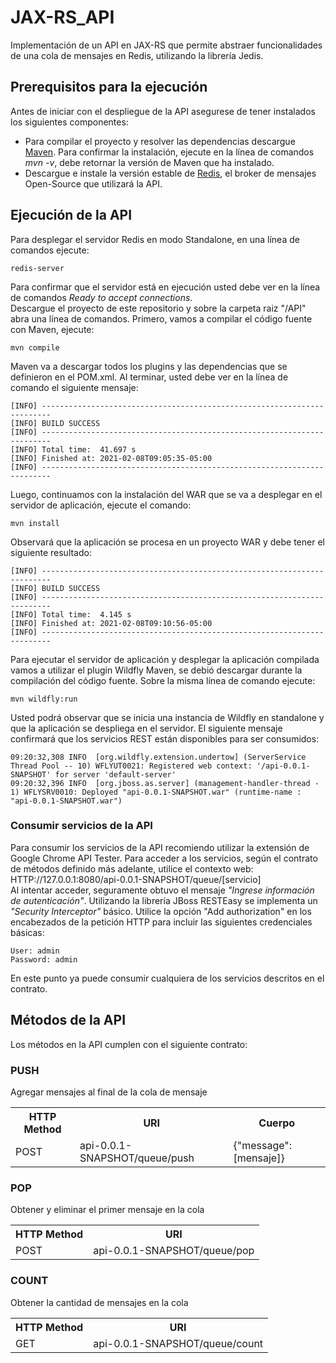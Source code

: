# JAX-RS_API
Implementación de un API en JAX-RS que permite abstraer funcionalidades de una cola de mensajes en Redis, utilizando la librería Jedis.

## Prerequisitos para la ejecución
Antes de iniciar con el despliegue de la API asegurese de tener instalados los siguientes componentes:
<ul><li>
Para compilar el proyecto y resolver las dependencias descargue <a href="https://maven.apache.org/download.cgi">Maven</a>. Para confirmar la instalación, ejecute en la línea de comandos <i>mvn -v</i>, debe retornar la versión de Maven que ha instalado.
</li>
  <li>Descargue e instale la versión estable de <a href="https://redis.io/download">Redis</a>, el broker de mensajes Open-Source que utilizará la API.</li>  
</ul>

## Ejecución de la API
Para desplegar el servidor Redis en modo Standalone, en una línea de comandos ejecute:
```
redis-server
```
Para confirmar que el servidor está en ejecución usted debe ver en la línea de comandos <i>Ready to accept connections</i>.<br>
Descargue el proyecto de este repositorio y sobre la carpeta raiz "/API" abra una línea de comandos. Primero, vamos a compilar el código fuente con Maven, ejecute:

```
mvn compile
```
Maven va a descargar todos los plugins y las dependencias que se definieron en el POM.xml. Al terminar, usted debe ver en la línea de comando el siguiente mensaje:
```
[INFO] ------------------------------------------------------------------------
[INFO] BUILD SUCCESS
[INFO] ------------------------------------------------------------------------
[INFO] Total time:  41.697 s
[INFO] Finished at: 2021-02-08T09:05:35-05:00
[INFO] ------------------------------------------------------------------------
```
Luego, continuamos con la instalación del WAR que se va a desplegar en el servidor de aplicación, ejecute el comando:
```
mvn install
```
Observará que la aplicación se procesa en un proyecto WAR y debe tener el siguiente resultado:
```
[INFO] ------------------------------------------------------------------------
[INFO] BUILD SUCCESS
[INFO] ------------------------------------------------------------------------
[INFO] Total time:  4.145 s
[INFO] Finished at: 2021-02-08T09:10:56-05:00
[INFO] ------------------------------------------------------------------------
```
Para ejecutar el servidor de aplicación y desplegar la aplicación compilada vamos a utilizar el plugin Wildfly Maven, se debió descargar durante la compilación del código fuente. Sobre la misma línea de comando ejecute:
```
mvn wildfly:run
```
Usted podrá observar que se inicia una instancia de Wildfly en standalone y que la aplicación se despliega en el servidor. El siguiente mensaje confirmará que los servicios REST están disponibles para ser consumidos:
```
09:20:32,308 INFO  [org.wildfly.extension.undertow] (ServerService Thread Pool -- 10) WFLYUT0021: Registered web context: '/api-0.0.1-SNAPSHOT' for server 'default-server'
09:20:32,396 INFO  [org.jboss.as.server] (management-handler-thread - 1) WFLYSRV0010: Deployed "api-0.0.1-SNAPSHOT.war" (runtime-name : "api-0.0.1-SNAPSHOT.war")
```

### Consumir servicios de la API
Para consumir los servicios de la API recomiendo utilizar la extensión de Google Chrome API Tester. Para acceder a los servicios, según el contrato de métodos definido más adelante, utilice el contexto web: HTTP://127.0.0.1:8080/api-0.0.1-SNAPSHOT/queue/[servicio]</br>
Al intentar acceder, seguramente obtuvo el mensaje <i>"Ingrese información de autenticación"</i>. Utilizando la librería JBoss RESTEasy se implementa un <i>"Security Interceptor"</i> básico. Utilice la opción "Add authorization" en los encabezados de la petición HTTP para incluir las siguientes credenciales básicas:
```
User: admin
Password: admin
```
En este punto ya puede consumir cualquiera de los servicios descritos en el contrato.
## Métodos de la API
Los métodos en la API cumplen con el siguiente contrato:
### PUSH
Agregar mensajes al final de la cola de mensaje
<table>
  <tr>
    <th>HTTP Method</th>
    <th>URI</th>
    <th>Cuerpo</th>
  </tr>
  <tr>
    <td>POST</td>
    <td>api-0.0.1-SNAPSHOT/queue/push</td>
    <td>{"message":[mensaje]}</td>
  </tr>
</table>

### POP
Obtener y eliminar el primer mensaje en la cola
<table>
  <tr>
    <th>HTTP Method</th>
    <th>URI</th>
  </tr>
  <tr>
    <td>POST</td>
    <td>api-0.0.1-SNAPSHOT/queue/pop</td>
  </tr>
</table>

### COUNT
Obtener la cantidad de mensajes en la cola
<table>
  <tr>
    <th>HTTP Method</th>
    <th>URI</th>
  </tr>
  <tr>
    <td>GET</td>
    <td>api-0.0.1-SNAPSHOT/queue/count</td>
  </tr>
</table>
